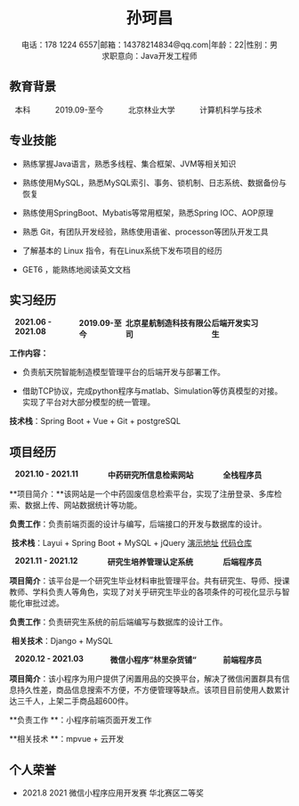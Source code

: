 <h1 align="center">孙珂昌</h1>



<div style="display: flex; justify-content: center;">电话：178 1224 6557|邮箱：14378214834@qq.com|年龄：22|性别：男</div>

<div style="display: flex; justify-content: center;">求职意向：Java开发工程师</div>

## 教育背景

<div style="display: flex; justify-content: space-between; padding: 0 50px 0 10px;">
    <div>
        本科
    </div>
    <div>
        2019.09-至今
    </div>
    <div>
    	北京林业大学    
    </div>
    <div>
        计算机科学与技术
    </div>
</div>

## 专业技能

- 熟练掌握Java语言，熟悉多线程、集合框架、JVM等相关知识

- 熟练使用MySQL，熟悉MySQL索引、事务、锁机制、日志系统、数据备份与恢复

- 熟练使用SpringBoot、Mybatis等常用框架，熟悉Spring IOC、AOP原理

- 熟悉 Git，有团队开发经验，熟练使用语雀、processon等团队开发工具

- 了解基本的 Linux 指令，有在Linux系统下发布项目的经历

- GET6 ，能熟练地阅读英文文档

## 实习经历

<div style="display: flex; justify-content: space-between; padding: 0 50px 0 10px;">
    <div style="font-weight: bold;">
        2021.06 - 2021.08
    </div>
    <div style="font-weight: bold;">
        2019.09-至今
    </div>
    <div style="font-weight: bold;">
    	北京星航制造科技有限公司    
    </div>
    <div style="font-weight: bold;">
        后端开发实习生
    </div>
</div>

**工作内容：**

- 负责航天院智能制造模型管理平台的后端开发与部署工作。

- 借助TCP协议，完成python程序与matlab、Simulation等仿真模型的对接。实现了平台对大部分模型的统一管理。

**技术栈**：Spring Boot + Vue + Git + postgreSQL

## 项目经历

<div style="display: flex; justify-content: space-between; padding: 0 50px 0 10px;">
    <div style="font-weight: bold;">
        2021.10 - 2021.11
    </div>
    <div style="font-weight: bold;">
        中药研究所信息检索网站
    </div>
    <div style="font-weight: bold;">
        全栈程序员
    </div>
</div>

​	**项目简介：**该网站是一个中药固废信息检索平台，实现了注册登录、多库检索、数据上传、网站数据统计等功能。

​	**负责工作**：负责前端页面的设计与编写，后端接口的开发与数据库的设计。

​	**技术栈**：Layui + Spring Boot + MySQL + jQuery 	[演示地址](http://101.200.72.187/)	[代码仓库](https://gitee.com/sun-kechang/solidWaste)

<div style="display: flex; justify-content: space-between; padding: 0 50px 0 10px;">
    <div style="font-weight: bold;">
        2021.11 - 2021.12
    </div>
    <div style="font-weight: bold;">
        研究生培养管理认定系统
    </div>
    <div style="font-weight: bold;">
        后端程序员
    </div>
</div>

​	**项目简介**：该平台是一个研究生毕业材料审批管理平台。共有研究生、导师、授课教师、学科负责人等角色，实现了对关乎研究生毕业的各项条件的可视化显示与智能化审批过滤。

​	**负责工作**：负责研究生系统的前后端编写与数据库的设计工作。

​	**相关技术**：Django + MySQL

<div style="display: flex; justify-content: space-between; padding: 0 50px 0 10px;">
    <div style="font-weight: bold;">
        2020.12 - 2021.03
    </div>
    <div style="font-weight: bold;">
        微信小程序”林里杂货铺“
    </div>
    <div style="font-weight: bold;">
        前端程序员
    </div>
</div>

**项目简介**：该小程序为用户提供了闲置用品的交换平台，解决了微信闲置群具有信息持久性差，商品信息搜索不方便，不方便管理等缺点。该项目目前使用人数累计达三千人，上架二手商品超600件。

**负责工作 **：小程序前端页面开发工作

**相关技术 **：mpvue + 云开发

## 个人荣誉

- 2021.8   2021 微信小程序应用开发赛 华北赛区二等奖